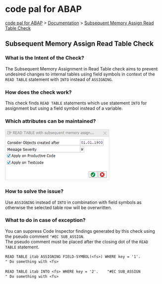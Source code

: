 # code pal for ABAP

[code pal for ABAP](../../README.md) > [Documentation](../check_documentation.md) > [Subsequent Memory Assign Read Table Check](sub-assign-read-table.md)

## Subsequent Memory Assign Read Table Check

### What is the Intent of the Check?

The Subsequent Memory Assignment in Read Table check aims to prevent undesired changes to internal tables using field symbols in context of the `READ TABLE` statement with `INTO` instead of `ASSIGNING`.

### How does the check work?

This check finds `READ TABLE` statements which use statement `INTO` for assignment but using a field symbol instead of a variable.

### Which attributes can be maintained?

![Attributes](./imgs/read_table_subsequent_mem_assign.png)

### How to solve the issue?

Use `ASSIGNING` instead of `INTO` in combination with field symbols as otherwise the selected table row will be overwritten.

### What to do in case of exception?

You can suppress Code Inspector findings generated by this check using the pseudo comment `"#EC SUB_ASSIGN`.  
The pseudo comment must be placed after the closing dot of the `READ TABLE` statement.

```abap
READ TABLE itab ASSIGNING FIELD-SYMBOL(<fs>) WHERE key = '1'.
" Do something with <fs>

READ TABLE itab INTO <fs> WHERE key = '2'.    "#EC SUB_ASSIGN
" Do something with <fs>
```
